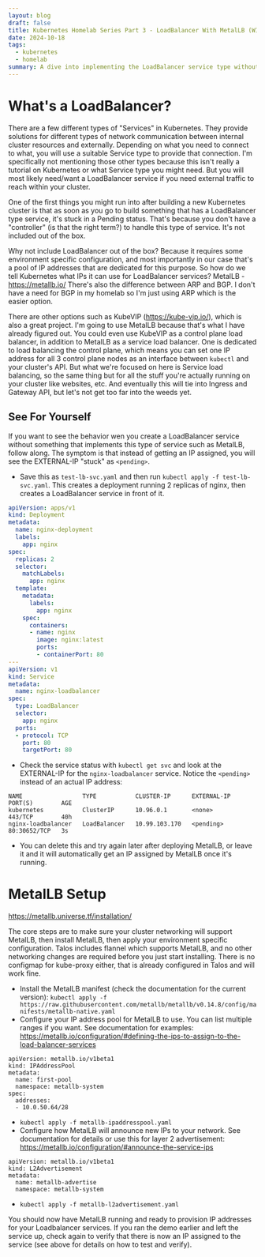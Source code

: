 ```yaml
---
layout: blog
draft: false
title: Kubernetes Homelab Series Part 3 - LoadBalancer With MetalLB (WIP)
date: 2024-10-18
tags:
  - kubernetes
  - homelab
summary: A dive into implementing the LoadBalancer service type without a cloud provider using MetalLB.
---
```

# What's a LoadBalancer?
There are a few different types of "Services" in Kubernetes. They provide solutions for different types of network communication between internal cluster resources and externally. Depending on what you need to connect to what, you will use a suitable Service type to provide that connection. I'm specifically not mentioning those other types because this isn't really a tutorial on Kubernetes or what Service type you might need. But you will most likely need/want a LoadBalancer service if you need external traffic to reach within your cluster.

One of the first things you might run into after building a new Kubernetes cluster is that as soon as you go to build something that has a LoadBalancer type service, it's stuck in a Pending status. That's because you don't have a "controller" (is that the right term?) to handle this type of service. It's not included out of the box.

Why not include LoadBalancer out of the box? Because it requires some environment specific configuration, and most importantly in our case that's a pool of IP addresses that are dedicated for this purpose. So how do we tell Kubernetes what IPs it can use for LoadBalancer services? MetalLB - https://metallb.io/ There's also the difference between ARP and BGP. I don't have a need for BGP in my homelab so I'm just using ARP which is the easier option.

There are other options such as KubeVIP (https://kube-vip.io/), which is also a great project. I'm going to use MetalLB because that's what I have already figured out. You could even use KubeVIP as a control plane load balancer, in addition to MetalLB as a service load balancer. One is dedicated to load balancing the control plane, which means you can set one IP address for all 3 control plane nodes as an interface between `kubectl` and your cluster's API. But what we're focused on here is Service load balancing, so the same thing but for all the stuff you're actually running on your cluster like websites, etc. And eventually this will tie into Ingress and Gateway API, but let's not get too far into the weeds yet.

## See For Yourself
If you want to see the behavior wen you create a LoadBalancer service without something that implements this type of service such as MetalLB, follow along. The symptom is that instead of getting an IP assigned, you will see the EXTERNAL-IP "stuck" as `<pending>`. 

- Save this as `test-lb-svc.yaml` and then run `kubectl apply -f test-lb-svc.yaml`. This creates a deployment running 2 replicas of nginx, then creates a LoadBalancer service in front of it. 
```yaml
apiVersion: apps/v1
kind: Deployment
metadata:
  name: nginx-deployment
  labels:
    app: nginx
spec:
  replicas: 2
  selector:
    matchLabels:
      app: nginx
  template:
    metadata:
      labels:
        app: nginx
    spec:
      containers:
      - name: nginx
        image: nginx:latest
        ports:
        - containerPort: 80
---
apiVersion: v1
kind: Service
metadata:
  name: nginx-loadbalancer
spec:
  type: LoadBalancer
  selector:
    app: nginx
  ports:
  - protocol: TCP
    port: 80
    targetPort: 80
```
- Check the service status with `kubectl get svc` and look at the EXTERNAL-IP for the `nginx-loadbalancer` service. Notice the `<pending>` instead of an actual IP address:
```
NAME                 TYPE           CLUSTER-IP      EXTERNAL-IP   PORT(S)        AGE
kubernetes           ClusterIP      10.96.0.1       <none>        443/TCP        40h
nginx-loadbalancer   LoadBalancer   10.99.103.170   <pending>     80:30652/TCP   3s
```
- You can delete this and try again later after deploying MetalLB, or leave it and it will automatically get an IP assigned by MetalLB once it's running.

# MetalLB Setup
https://metallb.universe.tf/installation/

The core steps are to make sure your cluster networking will support MetalLB, then install MetalLB, then apply your environment specific configuration. Talos includes flannel which supports MetalLB, and no other networking changes are required before you just start installing. There is no configmap for kube-proxy either, that is already configured in Talos and will work fine.

- Install the MetalLB manifest (check the documentation for the current version): `kubectl apply -f https://raw.githubusercontent.com/metallb/metallb/v0.14.8/config/manifests/metallb-native.yaml`
- Configure your IP address pool for MetalLB to use. You can list multiple ranges if you want. See documentation for examples: https://metallb.io/configuration/#defining-the-ips-to-assign-to-the-load-balancer-services
```
apiVersion: metallb.io/v1beta1
kind: IPAddressPool
metadata:
  name: first-pool
  namespace: metallb-system
spec:
  addresses:
  - 10.0.50.64/28
```
  - `kubectl apply -f metallb-ipaddresspool.yaml`
- Configure how MetalLB will announce new IPs to your network. See documentation for details or use this for layer 2 advertisement: https://metallb.io/configuration/#announce-the-service-ips
```
apiVersion: metallb.io/v1beta1
kind: L2Advertisement
metadata:
  name: metallb-advertise
  namespace: metallb-system
```
  - `kubectl apply -f metallb-l2advertisement.yaml`

You should now have MetalLB running and ready to provision IP addresses for your Loadbalancer services. If you ran the demo earlier and left the service up, check again to verify that there is now an IP assigned to the service (see above for details on how to test and verify).
